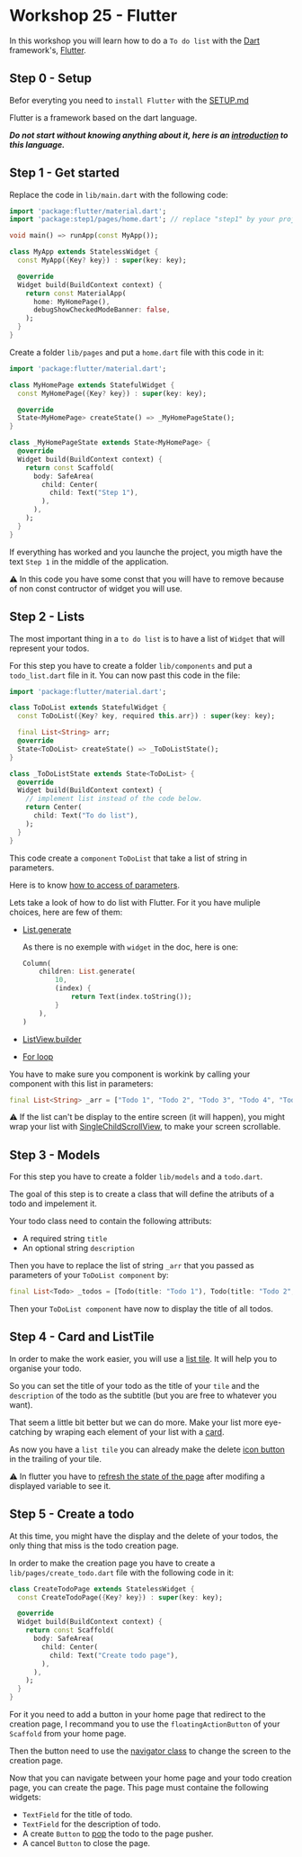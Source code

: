 # Workshop 25 - Flutter

In this workshop you will learn how to do a `To do list` with the [Dart](https://dart.dev/) framework's, [Flutter](https://flutter.dev/).

## Step 0 - Setup

Befor everyting you need to `install Flutter` with the [SETUP.md](./SETUP.md)

Flutter is a framework based on the dart language.

***Do not start without knowing anything about it, here is an [introduction](https://dart.dev/samples) to this language.***

## Step 1 - Get started

Replace the code in `lib/main.dart` with the following code:
```dart
import 'package:flutter/material.dart';
import 'package:step1/pages/home.dart'; // replace "step1" by your project name.

void main() => runApp(const MyApp());

class MyApp extends StatelessWidget {
  const MyApp({Key? key}) : super(key: key);

  @override
  Widget build(BuildContext context) {
    return const MaterialApp(
      home: MyHomePage(),
      debugShowCheckedModeBanner: false,
    );
  }
}
```

Create a folder `lib/pages` and put a `home.dart` file with this code in it:
```dart
import 'package:flutter/material.dart';

class MyHomePage extends StatefulWidget {
  const MyHomePage({Key? key}) : super(key: key);

  @override
  State<MyHomePage> createState() => _MyHomePageState();
}

class _MyHomePageState extends State<MyHomePage> {
  @override
  Widget build(BuildContext context) {
    return const Scaffold(
      body: SafeArea(
        child: Center(
          child: Text("Step 1"),
        ),
      ),
    );
  }
}
```

If everything has worked and you launche the project, you migth have the text `Step 1` in the middle of the application.

:warning: In this code you have some const that you will have to remove because of non const contructor of widget you will use.

## Step 2 - Lists

The most important thing in a `to do list` is to have a list of `Widget` that will represent your todos.

For this step you have to create a folder `lib/components` and put a `todo_list.dart` file in it. You can now past this code in the file:

```dart
import 'package:flutter/material.dart';

class ToDoList extends StatefulWidget {
  const ToDoList({Key? key, required this.arr}) : super(key: key);

  final List<String> arr;
  @override
  State<ToDoList> createState() => _ToDoListState();
}

class _ToDoListState extends State<ToDoList> {
  @override
  Widget build(BuildContext context) {
    // implement list instead of the code below.
    return Center(
      child: Text("To do list"), 
    );
  }
}
```

This code create a `component` `ToDoList` that take a list of string in parameters.

Here is to know [how to access of parameters](https://stackoverflow.com/questions/50287995/passing-data-to-statefulwidget-and-accessing-it-in-its-state-in-flutter).

Lets take a look of how to do list with Flutter. For it you have muliple choices, here are few of them:

- [List.generate](https://api.flutter.dev/flutter/dart-core/List/List.generate.html)


    As there is no exemple with `widget` in the doc, here is one: 
    
    ```dart
    Column(
        children: List.generate(
            10,
            (index) {
                return Text(index.toString());
            }
        ),
    )
    ```
- [ListView.builder](https://docs.flutter.dev/cookbook/lists/long-lists)

- [For loop](https://stackoverflow.com/questions/56947046/flutter-for-loop-to-generate-list-of-widgets)

You have to make sure you component is workink by calling your component with this list in parameters:

```dart
final List<String> _arr = ["Todo 1", "Todo 2", "Todo 3", "Todo 4", "Todo 5"];
```

:warning: If the list can't be display to the entire screen (it will happen), you might wrap your list with [SingleChildScrollView](https://api.flutter.dev/flutter/widgets/SingleChildScrollView-class.html), to make your screen scrollable.

## Step 3 - Models

For this step you have to create a folder `lib/models` and a `todo.dart`.

The goal of this step is to create a class that will define the atributs of a todo and impelement it.

Your todo class need to contain the following attributs:
  
  - A required string `title`
  - An optional string `description`

Then you have to replace the list of string `_arr` that you passed as parameters of your `ToDoList component` by:

```dart
final List<Todo> _todos = [Todo(title: "Todo 1"), Todo(title: "Todo 2", description: "description of todo 2"), Todo(title: "Todo 3"), Todo(title: "Todo 4"), Todo(title: "Todo 5", description: "description of todo 5")];
```

Then your `ToDoList component` have now to display the title of all todos.

## Step 4 - Card and ListTile

In order to make the work easier, you will use a [list tile](https://api.flutter.dev/flutter/material/ListTile-class.html). It will help you to organise your todo.

So you can set the title of your todo as the title of your `tile` and the `description` of the todo as the subtitle (but you are free to whatever you want).

That seem a little bit better but we can do more. Make your list more eye-catching by wraping each element of your list with a [card](https://api.flutter.dev/flutter/material/Card-class.html).

As now you have a `list tile` you can already make the delete [icon button](https://api.flutter.dev/flutter/material/IconButton-class.html) in the trailing of your tile.

:warning: In flutter you have to [refresh the state of the page](https://api.flutter.dev/flutter/widgets/State/setState.html) after modifing a displayed variable to see it.

## Step 5 - Create a todo

At this time, you might have the display and the delete of your todos, the only thing that miss is the todo creation page.

In order to make the creation page you have to create a `lib/pages/create_todo.dart` file with the following code in it:
```dart
class CreateTodoPage extends StatelessWidget {
  const CreateTodoPage({Key? key}) : super(key: key);

  @override
  Widget build(BuildContext context) {
    return const Scaffold(
      body: SafeArea(
        child: Center(
          child: Text("Create todo page"),
        ),
      ),
    );
  }
}
```

For it you need to add a button in your home page that redirect to the creation page, I recommand you to use the `floatingActionButton` of your `Scaffold` from your home page.

Then the button need to use the [navigator class](https://docs.flutter.dev/cookbook/navigation/navigation-basics) to change the screen to the creation page.

Now that you can navigate between your home page and your todo creation page, you can create the page. This page must containe the following widgets:

  - `TextField` for the title of todo.
  - `TextField` for the description of todo.
  - A create `Button` to [pop](https://docs.flutter.dev/cookbook/navigation/returning-data) the todo to the page pusher. 
  - A cancel `Button` to close the page.
